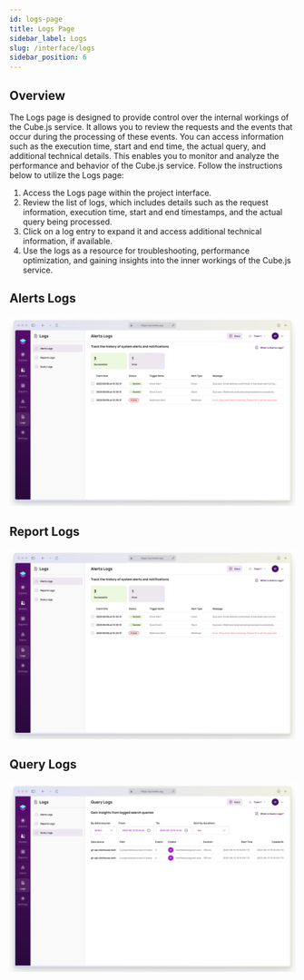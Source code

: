 ```yaml
---
id: logs-page
title: Logs Page
sidebar_label: Logs
slug: /interface/logs
sidebar_position: 6
---
```

## Overview

The Logs page is designed to provide control over the internal workings of the Cube.js service. It allows you to review the requests and the events that occur during the processing of these events. You can access information such as the execution time, start and end time, the actual query, and additional technical details. This enables you to monitor and analyze the performance and behavior of the Cube.js service. Follow the instructions below to utilize the Logs page:

1. Access the Logs page within the project interface.
2. Review the list of logs, which includes details such as the request information, execution time, start and end timestamps, and the actual query being processed.
3. Click on a log entry to expand it and access additional technical information, if available.
4. Use the logs as a resource for troubleshooting, performance optimization, and gaining insights into the inner workings of the Cube.js service.


## Alerts Logs

![Alert Logs](/docs/interface/img/logs1.png)

## Report Logs

![Report Logs](/docs/interface/img/logs1.png)

## Query Logs

![Query Logs](/docs/interface/img/logs3.png)